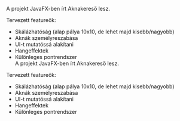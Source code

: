A projekt JavaFX-ben írt Aknakereső lesz.

Tervezett featureök:
  - Skálázhatóság (alap pálya 10x10, de lehet majd kisebb/nagyobb)
  - Aknák személyreszabása
  - UI-t mutatóssá alakítani
  - Hangeffektek
  - Különleges pontrendszer  
                                                                                                                                                                                                                                                                                                                                                                                                                                                                                                                                                                                                                                                                                                                                                                                                                                                                                                                                                                                                                                                                                                                                                                                                                                                                                                                                                                                                                                                                                                                                                                                                                                                                                                                                                                                                                                                                                                                                                                                                                                                                                                                                                                                                                                                                                                                                                                                                                                                                                                                                                                                                         A projekt JavaFX-ben írt Aknakereső lesz.

Tervezett featureök:
  - Skálázhatóság (alap pálya 10x10, de lehet majd kisebb/nagyobb)
  - Aknák személyreszabása
  - UI-t mutatóssá alakítani
  - Hangeffektek
  - Különleges pontrendszer  
